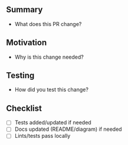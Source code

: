 ## Summary

- What does this PR change?

## Motivation

- Why is this change needed?

## Testing

- How did you test this change?

## Checklist

- [ ] Tests added/updated if needed
- [ ] Docs updated (README/diagram) if needed
- [ ] Lints/tests pass locally
